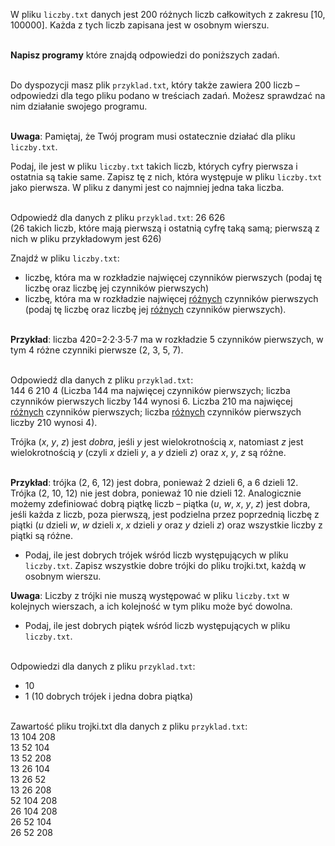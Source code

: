 <TestProvider title="Liczby">

W pliku `liczby.txt` danych jest 200 różnych liczb całkowitych z zakresu [10, 100000]. Każda z tych liczb zapisana jest w osobnym wierszu.

\
**Napisz programy** które znajdą odpowiedzi do poniższych zadań.

\
Do dyspozycji masz plik `przyklad.txt`, który także zawiera 200 liczb – odpowiedzi dla tego pliku podano w treściach zadań. Możesz sprawdzać na nim działanie swojego programu.

\
**Uwaga**: Pamiętaj, że Twój program musi ostatecznie działać dla pliku `liczby.txt`.

</TestProvider>
<TestProvider pkt=4 showOnDefault>

Podaj, ile jest w pliku `liczby.txt` takich liczb, których cyfry pierwsza i ostatnia są takie same. Zapisz tę z nich, która występuje w pliku `liczby.txt` jako pierwsza. W pliku z danymi jest co najmniej jedna taka liczba.

\
Odpowiedź dla danych z pliku `przyklad.txt`: 26 626  
(26 takich liczb, które mają pierwszą i ostatnią cyfrę taką samą; pierwszą z nich w pliku przykładowym jest 626)

<TestPython
    terminal
    tests="18 93639"
    parameters="ilość liczb, pierwsza z nich"
    path="formula-2015/2022/maj/liczby.txt"
    testPath="formula-2015/2022/maj/przyklad.txt"
  />

</TestProvider>

<TestProvider pkt=4 showOnDefault>

Znajdź w pliku `liczby.txt`:

- liczbę, która ma w rozkładzie najwięcej czynników pierwszych (podaj tę liczbę oraz liczbę jej czynników pierwszych)
- liczbę, która ma w rozkładzie najwięcej <u>różnych</u> czynników pierwszych (podaj tę liczbę oraz liczbę jej <u>różnych</u> czynników pierwszych).

\
**Przykład**: liczba 420=2·2·3·5·7 ma w rozkładzie 5 czynników pierwszych, w tym 4 różne czynniki pierwsze (2, 3, 5, 7).

\
Odpowiedź dla danych z pliku `przyklad.txt`:  
144 6 210 4 (Liczba 144 ma najwięcej czynników pierwszych; liczba czynników pierwszych liczby 144 wynosi 6. Liczba 210 ma najwięcej <u>różnych</u> czynników pierwszych; liczba <u>różnych</u> czynników pierwszych liczby 210 wynosi 4).

<TestPython
  terminal
  parameters=
  "Liczba - najwięcej czynników, Ilość czynników, Liczba - najwięcej różnych czynników, Ilość różnych czynników"
  tests="99792 10 62790 6\t20992 10 62790 6\t56064 10 62790 6"
  path="formula-2015/2022/maj/liczby.txt"
  testPath="formula-2015/2022/maj/przyklad.txt"
  />

</TestProvider>

<TestProvider pkt=4 showOnDefault>

Trójka (_x_, _y_, _z_) jest _dobra_, jeśli _y_ jest wielokrotnością _x_, natomiast _z_ jest wielokrotnością _y_ (czyli _x_ dzieli _y_, a _y_ dzieli _z_) oraz _x_, _y_, _z_ są różne.

\
**Przykład**: trójka (2, 6, 12) jest dobra, ponieważ 2 dzieli 6, a 6 dzieli 12. Trójka (2, 10, 12) nie jest dobra, ponieważ 10 nie dzieli 12. Analogicznie możemy zdefiniować dobrą piątkę liczb – piątka (_u_, _w_, _x_, _y_, _z_) jest dobra, jeśli każda z liczb, poza pierwszą, jest podzielna przez poprzednią liczbę z piątki (_u_ dzieli _w_, _w_ dzieli _x_, _x_ dzieli _y_ oraz _y_ dzieli _z_) oraz wszystkie liczby z piątki są różne.

- Podaj, ile jest dobrych trójek wśród liczb występujących w pliku `liczby.txt`. Zapisz wszystkie dobre trójki do pliku trojki.txt, każdą w osobnym wierszu.

**Uwaga**: Liczby z trójki nie muszą występować w pliku `liczby.txt` w kolejnych wierszach, a ich kolejność w tym pliku może być dowolna.

- Podaj, ile jest dobrych piątek wśród liczb występujących w pliku `liczby.txt`.

\
Odpowiedzi dla danych z pliku `przyklad.txt`:

- 10
- 1 (10 dobrych trójek i jedna dobra piątka)

\
Zawartość pliku trojki.txt dla danych z pliku `przyklad.txt`:  
13 104 208  
13 52 104  
13 52 208  
13 26 104  
13 26 52  
13 26 208  
52 104 208  
26 104 208  
26 52 104  
26 52 208

<TestPython
  terminal
  parameters=
  "Ilość dobrych trójek\nIlość dobrych piątek\nWszystkie dobre trójki (każda w osobnej lini)"
  tests=
  "27\n2\n955 8595 42975\n232 13688 27376\n13594 27188 81564\n971 13594 81564\n971 13594 27188\n971 27188 81564\n971 6797 81564\n971 6797 13594\n971 6797 27188\n797 7173 64557\n1403 42090 84180\n1403 2806 42090\n1403 2806 84180\n1403 2806 8418\n1403 8418 42090\n1403 8418 84180\n871 15678 62712\n497 22365 89460\n2806 42090 84180\n2806 8418 42090\n2806 8418 84180\n392 20384 61152\n409 9816 58896\n8418 42090 84180\n6797 13594 81564\n6797 13594 27188\n6797 27188 81564"
  path="formula-2015/2022/maj/liczby.txt"
  testPath="formula-2015/2022/maj/przyklad.txt"
  />

</TestProvider>
